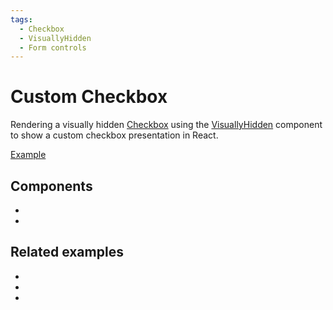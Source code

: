 ```yaml
---
tags:
  - Checkbox
  - VisuallyHidden
  - Form controls
---
```


# Custom Checkbox

<div data-description>

Rendering a visually hidden <a href="/components/checkbox">Checkbox</a> using the <a href="/components/visually-hidden">VisuallyHidden</a> component to show a custom checkbox presentation in React.

</div>

<div data-tags></div>

<a href="./index.tsx" data-playground>Example</a>

## Components

<div data-cards="components">

- [](/components/checkbox)
- [](/components/visually-hidden)

</div>

## Related examples

<div data-cards="examples">

- [](/examples/checkbox-as-button)
- [](/examples/checkbox-group)
- [](/examples/menu-item-checkbox)

</div>
